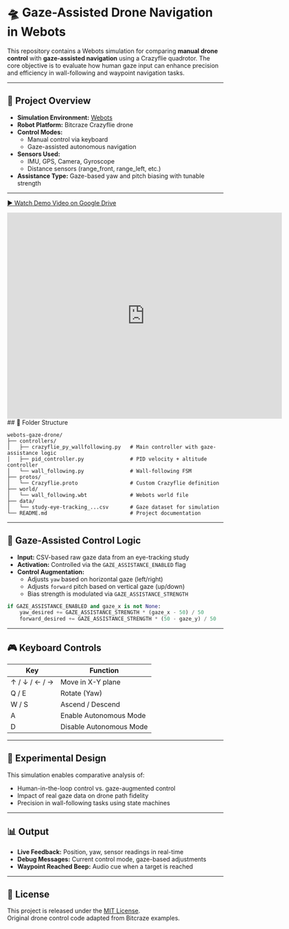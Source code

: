 # 🛸 Gaze-Assisted Drone Navigation in Webots

This repository contains a Webots simulation for comparing **manual drone control** with **gaze-assisted navigation** using a Crazyflie quadrotor. The core objective is to evaluate how human gaze input can enhance precision and efficiency in wall-following and waypoint navigation tasks.

---

## 🚀 Project Overview

- **Simulation Environment:** [Webots](https://cyberbotics.com/)
- **Robot Platform:** Bitcraze Crazyflie drone
- **Control Modes:**
  - Manual control via keyboard
  - Gaze-assisted autonomous navigation
- **Sensors Used:**
  - IMU, GPS, Camera, Gyroscope
  - Distance sensors (range_front, range_left, etc.)
- **Assistance Type:** Gaze-based yaw and pitch biasing with tunable strength

---
[▶️ Watch Demo Video on Google Drive](https://drive.google.com/file/d/1-pbvsPLCOfkpKlMhL0-xzVmgoVVs6b36/view?usp=sharing)
<iframe 
  src="https://drive.google.com/file/d/1-pbvsPLCOfkpKlMhL0-xzVmgoVVs6b36/preview" 
  width="640" 
  height="480" 
  allow="autoplay" 
  frameborder="0" 
  allowfullscreen>
</iframe>
## 📁 Folder Structure

```
webots-gaze-drone/
├── controllers/
│   ├── crazyflie_py_wallfollowing.py   # Main controller with gaze-assistance logic
│   ├── pid_controller.py               # PID velocity + altitude controller
│   └── wall_following.py               # Wall-following FSM
├── protos/
│   └── Crazyflie.proto                 # Custom Crazyflie definition
├── world/
│   └── wall_following.wbt              # Webots world file
├── data/
│   └── study-eye-tracking_...csv       # Gaze dataset for simulation
└── README.md                           # Project documentation
```

---

## 🧠 Gaze-Assisted Control Logic

- **Input:** CSV-based raw gaze data from an eye-tracking study
- **Activation:** Controlled via the `GAZE_ASSISTANCE_ENABLED` flag
- **Control Augmentation:**
  - Adjusts `yaw` based on horizontal gaze (left/right)
  - Adjusts `forward` pitch based on vertical gaze (up/down)
  - Bias strength is modulated via `GAZE_ASSISTANCE_STRENGTH`

```python
if GAZE_ASSISTANCE_ENABLED and gaze_x is not None:
    yaw_desired += GAZE_ASSISTANCE_STRENGTH * (gaze_x - 50) / 50
    forward_desired += GAZE_ASSISTANCE_STRENGTH * (50 - gaze_y) / 50
```

---

## 🎮 Keyboard Controls

| Key | Function |
|-----|----------|
| ↑ / ↓ / ← / → | Move in X-Y plane |
| Q / E         | Rotate (Yaw)      |
| W / S         | Ascend / Descend  |
| A             | Enable Autonomous Mode |
| D             | Disable Autonomous Mode |

---

## 🧪 Experimental Design

This simulation enables comparative analysis of:

- Human-in-the-loop control vs. gaze-augmented control
- Impact of real gaze data on drone path fidelity
- Precision in wall-following tasks using state machines

---

## 📊 Output

- **Live Feedback:** Position, yaw, sensor readings in real-time
- **Debug Messages:** Current control mode, gaze-based adjustments
- **Waypoint Reached Beep:** Audio cue when a target is reached

---

## 📜 License

This project is released under the [MIT License](https://opensource.org/licenses/MIT).  
Original drone control code adapted from Bitcraze examples.

